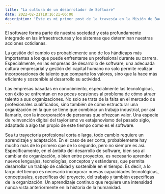 ```yaml
---
title: "La cultura de un desarrolador de Software"
date: 2022-02-21T18:16:21-06:00
description: 'Este es mi primer post de la travesía en la Misión de Backend con Node JS de Launch X.'
---
```


El software forma parte de nuestra sociedad y esta profundamente integrado en las infraestructuras
y los sistemas que determinan nuestras acciones cotidianas.

La gestión del cambio es probablemente uno de los hándicaps más importantes a los que puede enfrentarse un profesional durante su carrera. Especialmente, en las empresas de desarrollo de software, una adecuada cultura empresarial y gestión del capital humano no solo permite realizar incorporaciones de talento que comparte los valores, sino que la hace más eficiente y sostenible al desarrollo su actividad.

Las empresas basadas en conocimiento, especialmente las tecnológicas, con éxito se enfrentan en no pocas ocasiones al problema de cómo atraer talento a sus organizaciones. No solo se trata de la falta en el mercado de profesionales cualificados, sino también de cómo estructurar una organización en la que se tiene que combinar un trabajo industrial, por así llamarlo, con la incorporación de personas que ofrezcan valor. Una especie de reinvención digital del taylorismo vs estajanovismo del pasado siglo, adaptado a algo tan propio de este tiempo como es el software.

Sea tu trayectoria profesional corta o larga, todo cambio requiere un aprendizaje y adaptación. En el caso de ser corta, probablemente hay mucho más de lo primero que de lo segundo, pero no siempre es así. Específicamente, en el ámbito del desarrollo de software, bien sea al cambiar de organización, o bien entre proyectos, es necesario aprender nuevos lenguajes, tecnologías, conceptos y estándares, que permita desarrollar un trabajo de calidad y sostenible en el tiempo. Es decir, a lo largo del tiempo es necesario incorporar nuevas capacidades tecnológicas, conceptuales, específicas del proyecto, del trabajo y también específicas de la organización. Un aprendizaje continuo que requiere una intensidad nunca vista anteriormente en la historia de la humanidad.




